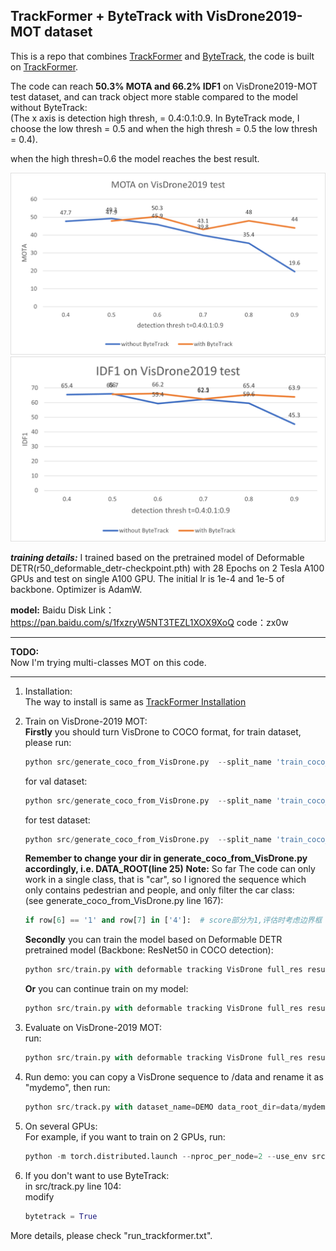 ## TrackFormer + ByteTrack with VisDrone2019-MOT dataset

This is a repo that combines [TrackFormer](https://arxiv.org/abs/2101.02702) and [ByteTrack](https://arxiv.org/abs/2110.06864), the code is built on [TrackFormer](https://github.com/timmeinhardt/trackformer). 

The code can reach **50.3% MOTA and 66.2% IDF1** on VisDrone2019-MOT test  dataset, and can track object more stable compared to the model without ByteTrack:    
(The x axis is detection high thresh, = 0.4:0.1:0.9. 
In ByteTrack mode, I choose the low thresh = 0.5 and when the high thresh = 0.5 the low thresh = 0.4).

when the high thresh=0.6 the model reaches the best result.
 
 

![MOTA](https://github.com/JackWoo0831/trackformer-bytetrack/blob/master/imgs/MOTA.png)
![IDF1](https://github.com/JackWoo0831/trackformer-bytetrack/blob/master/imgs/IDF1.png)

***training details:*** I trained based on the pretrained model of Deformable DETR(r50_deformable_detr-checkpoint.pth) with 28 Epochs on 2 Tesla A100 GPUs and test on single A100 GPU. The initial lr is 1e-4 and 1e-5 of backbone. Optimizer is AdamW.

****model:**** Baidu Disk Link：https://pan.baidu.com/s/1fxzryW5NT3TEZL1XOX9XoQ 
code：zx0w




----
**TODO:**  
Now I'm trying multi-classes MOT on this code.

----
1. Installation:  
    The way to install is same as [TrackFormer Installation](https://github.com/timmeinhardt/trackformer/blob/main/docs/INSTALL.md)

2. Train on VisDrone-2019 MOT:  
    **Firstly** you should turn VisDrone to COCO format, 
    for train dataset, please run:  
    ```python
    python src/generate_coco_from_VisDrone.py  --split_name 'train_coco_all' --root_split 'VisDrone2019-MOT-train' 
    ```
   for val dataset:  
   ```python
   python src/generate_coco_from_VisDrone.py  --split_name 'train_coco_val' --root_split 'VisDrone2019-MOT-val' 
   ```
	for test dataset:  
   ```python
   python src/generate_coco_from_VisDrone.py  --split_name 'train_coco_test' --root_split 'VisDrone2019-MOT-test-dev' 
   ```	
     **Remember to change your dir in generate_coco_from_VisDrone.py accordingly, i.e. DATA_ROOT(line 25)**
		**Note:**
		So far The code can only work in a single class, that is "car", so I ignored the sequence which only contains pedestrian and people, and only filter the car class:  
		(see generate_coco_from_VisDrone.py line 167):   
   ```python
   if row[6] == '1' and row[7] in ['4']:  # score部分为1,评估时考虑边界框 并且目标的类别为车辆 
   ```	
		
	**Secondly** you can train the model based on Deformable DETR pretrained model (Backbone: ResNet50 in COCO detection):
   ```python
   python src/train.py with deformable tracking VisDrone full_res resume=models/r50_deformable_detr-checkpoint.pth output_dir=<your output path> epochs=40 lr_drop=10 
   ```	  
   
	**Or** you can continue train on my model:
   ```python
   python src/train.py with deformable tracking VisDrone full_res resume=models/checkpoint.pth output_dir=<your output path> epochs=40 lr_drop=10 
   ```	

3. Evaluate on VisDrone-2019 MOT:  
	run:  
   ```python
   python src/train.py with deformable tracking VisDrone full_res resume=<your model path> output_dir=<your output path> eval_only=True 
   ```		

4. Run demo:
  you can copy a VisDrone sequence to /data and rename it as "mydemo", then run:  
     ```python
   python src/track.py with dataset_name=DEMO data_root_dir=data/mydemo output_dir=data/mydemo2 write_images=pretty
   ```	  

5. On several GPUs:  
	For example, if you want to train on 2 GPUs, run:  
     ```python
   python -m torch.distributed.launch --nproc_per_node=2 --use_env src/train.py with deformable tracking VisDrone full_res resume=models/r50_deformable_detr-checkpoint.pth output_dir=<your model path> epochs=20 lr_drop=10
   ```	 	

6. If you don't want to use ByteTrack:  
   in src/track.py line 104:  
   modify
     ```python
   bytetrack = True
   ```	    

More details, please check "run_trackformer.txt".

